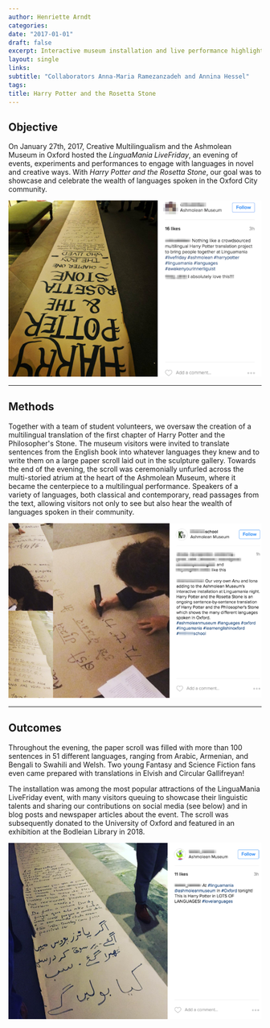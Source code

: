 ```yaml
---
author: Henriette Arndt
categories:
date: "2017-01-01"
draft: false
excerpt: Interactive museum installation and live performance highlighting the wealth of languages spoken by members of the Oxford City community.
layout: single
links:
subtitle: "Collaborators Anna-Maria Ramezanzadeh and Annina Hessel"
tags:
title: Harry Potter and the Rosetta Stone
---
```


## Objective
On January 27th, 2017, Creative Multilingualism and the Ashmolean Museum in Oxford hosted the *LinguaMania LiveFriday*, an evening of events, experiments and performances to engage with languages in novel and creative ways. With *Harry Potter and the Rosetta Stone*, our goal was to showcase and celebrate the wealth of languages spoken in the Oxford City community.

![Twitter post 1](post1.png)

--- 

## Methods
Together with a team of student volunteers, we oversaw the creation of a multilingual translation of the first chapter of Harry Potter and the Philosopher's Stone. The museum visitors were invited to translate sentences from the English book into whatever languages they knew and to write them on a large paper scroll laid out in the sculpture gallery. Towards the end of the evening, the scroll was ceremonially unfurled across the multi-storied atrium at the heart of the Ashmolean Museum, where it became the centerpiece to a multilingual performance. Speakers of a variety of languages, both classical and contemporary, read passages from the text, allowing visitors not only to see but also hear the wealth of languages spoken in their community.

![Twitter post 2](post2.png)

---

## Outcomes
Throughout the evening, the paper scroll was filled with more than 100 sentences in 51 different languages, ranging from Arabic, Armenian, and Bengali to Swahili and Welsh. Two young Fantasy and Science Fiction fans even came prepared with translations in Elvish and Circular Gallifreyan!

The installation was among the most popular attractions of the LinguaMania LiveFriday event, with many visitors queuing to showcase their linguistic talents and sharing our contributions on social media (see below) and in blog posts and newspaper articles about the event. The scroll was subsequently donated to the University of Oxford and featured in an exhibition at the Bodleian Library in 2018.

![Twitter post 3](post3.png)